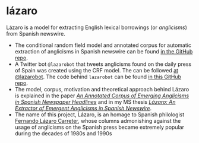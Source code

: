 # lázaro
Lázaro is a model for extracting English lexical borrowings (or *anglicisms*) from Spanish newswire. 

* The conditional random field model and annotated corpus for automatic extraction of anglicisms in Spanish newswire can be found [in the GitHub repo](https://github.com/lirondos/lazaro).
* A Twitter bot ```@lazarobot``` that tweets anglicisms found on the daily press of Spain was created using the CRF model. The can be followed [at @lazarobot](https://twitter.com/lazarobot). The code behind ```lazarobot``` can be found [in this GitHub repo](https://github.com/lirondos/lazarobot).
* The model, corpus, motivation and theoretical approach behind Lázaro is explained in the paper [*An Annotated Corpus of Emerging Anglicisms in Spanish Newspaper Headlines*](https://www.aclweb.org/anthology/2020.calcs-1.1/) and in my MS thesis [*Lázaro: An Extractor of Emergent Anglicisms in Spanish Newswire*](http://bir.brandeis.edu/handle/10192/37532).
* The name of this project, Lázaro, is an homage to Spanish philologist [Fernando Lázaro Carreter](https://es.wikipedia.org/wiki/Fernando_L%C3%A1zaro_Carreter), whose columns admonishing against the usage of anglicisms on the Spanish press became extremely popular during the decades of 1980s and 1990s


